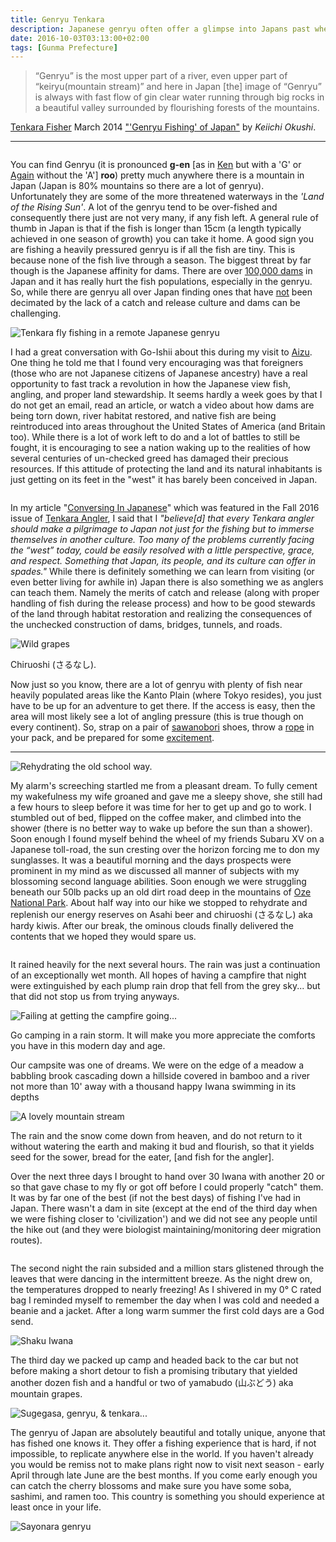 ```yaml
---
title: Genryu Tenkara
description: Japanese genryu often offer a glimpse into Japans past when rivers flowed wild and free. I wrap up the 2016 season exploring a remote river system with two good friends...
date: 2016-10-03T03:13:00+02:00
tags: [Gunma Prefecture]
---
```

<div class=“text-lg m-2”>
<p class="mb-2"><blockquote>“<span class="font-semibold">Genryu</span>” is the most upper part of a river, even upper part of “keiryu(mountain stream)” and here in Japan [the] image of “<span class="highlight">Genryu</span>” is always with fast flow of gin clear water running through big rocks in a beautiful valley surrounded by flourishing forests of the mountains.</blockquote></p>

<p class="mt-2"><a href="https://www.tenkara-fisher.com/search?q=genryu" target="_blank" rel="noopener noreferrer" class="text-red-500 hover:bg-red-500 hover:text-white">Tenkara Fisher</a> March 2014 <span style="text-decoration: underline;">"'Genryu Fishing' of Japan"</span> by <em>Keiichi Okushi</em>.</p>

<hr />

<img class="w-8/12 rounded-lg shadow-lg mx-auto" src="https://fallfish-tenkara-images.s3-us-west-1.amazonaws.com/FfT+-+Genryu/genryu-tenkara-keiryu-oze+national+park-japan-kebari.jpg" alt="" />

<p class="mt-2 mb-2">You can find Genryu (it is pronounced <strong>g-en</strong> [as in <span style="text-decoration: underline;">Ken</span> but with a 'G' or <span style="text-decoration: underline;">Again</span> without the 'A'] <b>roo</b>) pretty much anywhere there is a mountain in Japan (Japan is 80% mountains so there are a lot of genryu). Unfortunately they are some of the more threatened waterways in the <em>'Land of the Rising Sun'</em>. A lot of the genryu tend to be over-fished and consequently there just are not very many, if any fish left. A general rule of thumb in Japan is that if the fish is longer than 15cm (a length typically achieved in one season of growth) you can take it home. A good sign you are fishing a heavily pressured genryu is if all the fish are tiny. This is because none of the fish live through a season. The biggest threat by far though is the Japanese affinity for dams. There are over <a href="https://www.patagonia.com/blog/2015/06/damnation-help-stop-ishiki-dam-in-japan/" target="_blank" rel="noopener noreferrer" class="text-red-500 hover:bg-red-500 hover:text-white">100,000 dams</a> in Japan and it has really hurt the fish populations, especially in the genryu. So, while there are genryu all over Japan finding ones that have <span style="text-decoration: underline;">not</span> been decimated by the lack of a catch and release culture and dams can be challenging.</p>

<img class="w-8/12 rounded-lg shadow-lg mx-auto" src="https://fallfish-tenkara-images.s3-us-west-1.amazonaws.com/FfT+-+Genryu/genryu-tenkara-keiryu-oze+national+park-japan-kebari-moutain+paradise.jpg" alt="Tenkara fly fishing in a remote Japanese genryu" />

<p class="mt-2 mb-2">I had a great conversation with Go-Ishii about this during my visit to <a href="https://www.fallfishtenkara.com/exploring-aizu-interior-fukushima-prefecture/" target="_blank" rel="noopener noreferrer" class="text-red-500 hover:bg-red-500 hover:text-white">Aizu</a>. One thing he told me that I found very encouraging was that foreigners (those who are not Japanese citizens of Japanese ancestry) have a real opportunity to fast track a revolution in how the Japanese view fish, angling, and proper land stewardship. It seems hardly a week goes by that I do not get an email, read an article, or watch a video about how dams are being torn down, river habitat restored, and native fish are being reintroduced into areas throughout the United States of America (and Britain too). While there is a lot of work left to do and a lot of battles to still be fought, it is encouraging to see a nation waking up to the realities of how several centuries of un-checked greed has damaged their precious resources. If this attitude of protecting the land and its natural inhabitants is just getting on its feet in the "west" it has barely been conceived in Japan.</p>

<img class="w-8/12 rounded-lg shadow-lg mx-auto" src="https://fallfish-tenkara-images.s3-us-west-1.amazonaws.com/FfT+-+Genryu/genryu-tenkara-keiryu-oze+national+park-japan-kebari-friends.jpg" alt="" />

<p class="mt-2 mb-2">In my article "<a href="https://issuu.com/troutrageous1/docs/tenkaraanglerpremiumfall2016.issuu/c/smtdqwm" target="_blank" rel="noopener noreferrer" class="text-red-500 hover:bg-red-500 hover:text-white">Conversing In Japanese</a>" which was featured in the Fall 2016 issue of <a href="https://tenkaraangler.com" target="_blank" rel="noopener noreferrer" class="text-red-500 hover:bg-red-500 hover:text-white">Tenkara Angler</a>, I said that I <em>"<span style="font-weight: 400;">believe[d] that every Tenkara angler should make a pilgrimage to Japan not just for the fishing but to immerse themselves in another culture. Too many of the problems currently facing the “west” today, could be easily resolved with a little perspective, grace, and respect. Something that Japan, its people, and its culture can offer in spades." </span></em><span style="font-weight: 400;">While there is definitely something we can learn from visiting (or even better living for awhile in) Japan there is also something we as anglers can teach them. Namely the merits of catch and release (along with proper handling of fish during the release process) and how to be good stewards of the land through habitat restoration and realizing the consequences of the unchecked construction of dams, bridges, tunnels, and roads</span>.</p>

<div class="w-8/12 mx-auto">
<img class="rounded-lg shadow-lg" src="https://fallfish-tenkara-images.s3-us-west-1.amazonaws.com/FfT+-+Genryu/genryu-tenkara-keiryu-oze+national+park-japan-kebari-wild+grapes.jpg" alt="Wild grapes" />
<p class="italic text-center">Chiruoshi (さるなし).</p>
</div>

<p class="mt-2 mb-2">Now just so you know, there are a lot of genryu with plenty of fish near heavily populated areas like the Kanto Plain (where Tokyo resides), you just have to be up for an adventure to get there. If the access is easy, then the area will most likely see a lot of angling pressure (this is true though on every continent). So, strap on a pair of <a href="https://www.fallfishtenkara.com/sawanobori-stream-climbing-shoes/" target="_blank" rel="noopener noreferrer" class="text-red-500 hover:bg-red-500 hover:text-white">sawanobori</a> shoes, throw a <a href="https://www.fallfishtenkara.com/blue-white-flycatcher/" target="_blank" rel="noopener noreferrer" class="text-red-500 hover:bg-red-500 hover:text-white">rope</a> in your pack, and be prepared for some <a href="https://www.fallfishtenkara.com/nihon-kawanezumi/" target="_blank" rel="noopener noreferrer" class="text-red-500 hover:bg-red-500 hover:text-white">excitement</a>.

<hr />

<img class="w-8/12 rounded-lg shadow-lg mx-auto" src="https://fallfish-tenkara-images.s3-us-west-1.amazonaws.com/FfT+-+Genryu/genryu-tenkara-keiryu-oze+national+park-japan-kebari-beer+break.jpg" alt="Rehydrating the old school way." />

<After class="mt-2 mb-2">My alarm's screeching startled me from a pleasant dream. To fully cement my wakefulness my wife groaned and gave me a sleepy shove, she still had a few hours to sleep before it was time for her to get up and go to work. I stumbled out of bed, flipped on the coffee maker, and climbed into the shower (there is no better way to wake up before the sun than a shower). Soon enough I found myself behind the wheel of my friends Subaru XV on a Japanese toll-road, the sun cresting over the horizon forcing me to don my sunglasses. It was a beautiful morning and the days prospects were prominent in my mind as we discussed all manner of subjects with my blossoming second language abilities. Soon enough we were struggling beneath our 50lb packs up an old dirt road deep in the mountains of <a href="https://www.fallfishtenkara.com/oze-national-park/" target="_blank" rel="noopener noreferrer" class="text-red-500 hover:bg-red-500 hover:text-white">Oze National Park</a>. About half way into our hike we stopped to rehydrate and replenish our energy reserves on Asahi beer and chiruoshi (さるなし) aka hardy kiwis. After our break, the ominous clouds finally delivered the contents that we hoped they would spare us.</p>

<img class="w-8/12 rounded-lg shadow-lg mx-auto" src="https://fallfish-tenkara-images.s3-us-west-1.amazonaws.com/FfT+-+Genryu/genryu-tenkara-keiryu-oze+national+park-japan-kebari-leaves+on+tarp.jpg" alt="" />

<p class="mt-2 mb-2">It rained heavily for the next several hours. The rain was just a continuation of an exceptionally wet month. All hopes of having a campfire that night were extinguished by each plump rain drop that fell from the grey sky... but that did not stop us from trying anyways.</p>

<div class="w-8/12 mx-auto">
<img class="rounded-lg shadow-lg" src="https://fallfish-tenkara-images.s3-us-west-1.amazonaws.com/FfT+-+Genryu/genryu-tenkara-keiryu-oze+national+park-japan-kebari-camp+fire+fail.jpg" alt="Failing at getting the campfire going..." />
<p class="italic text-center">Go camping in a rain storm. It will make you more appreciate the comforts you have in this modern day and age.</p>
</div>

<p class="mt-2 mb-2">Our campsite was one of dreams. We were on the edge of a meadow a babbling brook cascading down a hillside covered in bamboo and a river not more than 10' away with a thousand happy Iwana swimming in its depths</p>

<div class="w-8/12 mx-auto">
<img class="rounded-lg shadow-lg" src="https://fallfish-tenkara-images.s3-us-west-1.amazonaws.com/FfT+-+Genryu/genryu-tenkara-keiryu-oze+national+park-japan-kebari-mountain+stream.jpg" alt="A lovely mountain stream" />
<p class="italic text-center">The rain and the snow come down from heaven, and do not return to it without watering the earth and making it bud and flourish, so that it yields seed for the sower, bread for the eater, [and fish for the angler].</p>
</div>

<p class="mt-2 mb-2">Over the next three days I brought to hand over 30 Iwana with another 20 or so that gave chase to my fly or got off before I could properly "catch" them. It was by far one of the best (if not the best days) of fishing I've had in Japan. There wasn't a dam in site (except at the end of the third day when we were fishing closer to 'civilization') and we did not see any people until the hike out (and they were biologist maintaining/monitoring deer migration routes).</p>

<img class="w-8/12 rounded-lg shadow-lg mx-auto mt-2" src="https://fallfish-tenkara-images.s3-us-west-1.amazonaws.com/FfT+-+Genryu/genryu-tenkara-keiryu-oze+national+park-japan-kebari-waterfall.jpg" alt="" />

<p class="mt-2 mb-2">The second night the rain subsided and a million stars glistened through the leaves that were dancing in the intermittent breeze. As the night drew on, the temperatures dropped to nearly freezing! As I shivered in my 0° C rated bag I reminded myself to remember the day when I was cold and needed a beanie and a jacket. After a long warm summer the first cold days are a God send.</p>

<img class="w-8/12 rounded-lg shadow-lg mx-auto" src="https://fallfish-tenkara-images.s3-us-west-1.amazonaws.com/FfT+-+Genryu/genryu-tenkara-keiryu-oze+national+park-japan-kebari-shaku+iwana.jpg" alt="Shaku Iwana" />

<p class="mt-2 mb-2">The third day we packed up camp and headed back to the car but not before making a short detour to fish a promising tributary that yielded another dozen fish and a handful or two of yamabudo (山ぶどう) aka mountain grapes.</p>

<img class="w-8/12 rounded-lg shadow-lg mx-auto" src="https://fallfish-tenkara-images.s3-us-west-1.amazonaws.com/FfT+-+Genryu/genryu-tenkara-keiryu-oze+national+park-japan-kebari-sugegasa.jpg" alt="Sugegasa, genryu, & tenkara..." />

<p class="mt-2 mb-2">The genryu of Japan are absolutely beautiful and totally unique, anyone that has fished one knows it. They offer a fishing experience that is hard, if not impossible, to replicate anywhere else in the world. If you haven't already you would be remiss not to make plans right now to visit next season - early April through late June are the best months. If you come early enough you can catch the cherry blossoms and make sure you have some soba, sashimi, and ramen too. This country is something you should experience at least once in your life.</p>

<img class="w-8/12 rounded-lg shadow-lg mx-auto" src="https://fallfish-tenkara-images.s3-us-west-1.amazonaws.com/FfT+-+Genryu/genryu-tenkara-keiryu-oze+national+park-japan-kebari-road.jpg" alt="Sayonara genryu" />
</div>